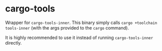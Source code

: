# cargo-tools

Wrapper for `cargo-tools-inner`. This binary simply calls
`cargo +toolchain tools-inner` (with the args provided to the `cargo` command).

It is highly recommended to use it instead of running `cargo-tools-inner`
directly.

